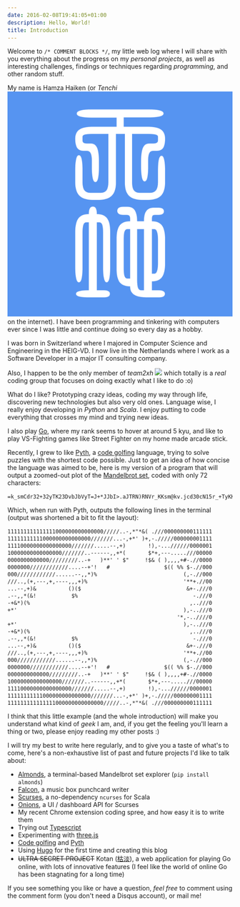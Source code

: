 ```yaml
---
date: 2016-02-08T19:41:05+01:00
description: Hello, World!
title: Introduction
---
```


Welcome to `/* COMMENT BLOCKS */`, my little web log where I will share with you everything about the progress on my *personal projects*, as well as interesting challenges, findings or techniques regarding *programming*, and other random stuff.

My name is Hamza Haiken (or *Tenchi* <img class="inline-image" src="/images/hanko.png" /> on the internet). I have been programming and tinkering with computers ever since I was little and continue doing so every day as a hobby.

I was born in Switzerland where I majored in Computer Science and Engineering in the HEIG-VD. I now live in the Netherlands where I work as a Software Developer in a major IT consulting company.

Also, I happen to be the only member of *team2xh* <img class="inline-image" src="http://team2xh.net/team2xh.png" /> which totally is a *real* coding group that focuses on doing exactly what I like to do :o)

What do I like? Prototyping crazy ideas, coding my way through life, discovering new technologies but also very old ones. Language wise, I really enjoy developing in *Python* and *Scala*. I enjoy putting to code everything that crosses my mind and trying new ideas.

I also play [Go](https://en.wikipedia.org/wiki/Go_%28game%29), where my rank seems to hover at around 5 kyu, and like to play VS-Fighting games like Street Fighter on my home made arcade stick.

Recently, I grew to like [Pyth](https://github.com/isaacg1/pyth), a [code golfing](codegolf.stackexchange.com) language, trying to solve puzzles with the shortest code possible. Just to get an idea of how concise the language was aimed to be, here is my version of a program that will output a zoomed-out plot of the [Mandelbrot set](https://en.wikipedia.org/wiki/Mandelbrot_set), coded with only 72 characters:

```
=k_smCdr32+32yTK23DvbJbVyT=J+*JJbI>.aJTRN)RNVr_KKsm@kv.jcd30cN15r_+TyKK
```

Which, when run with Pyth, outputs the following lines in the terminal (output was shortened a bit to fit the layout):

```
111111111111111000000000000000/////..-,*"*&( .///000000000111111
11111111111000000000000000///////...-,+*' )+,-./////000000001111
11110000000000000000///////.....--,+)       !),-...//////0000001
10000000000000000///////..------,,+*(       $*+,---.....///00000
0000000000000/////////..-+   )**' ' $"     !$& ( ),,,,+#-.//0000
0000000////////////....--+'!   #                 $(( %% $-.//000
000////////////......--,,*)%                           (,-.//000
///..,(+,---,+,----,,,+)%                              '**+.//00
...--,+)&          ()($                                 &+-.///0
.--,,*(&!           $%                                    -.///0
-+&*)(%                                                  ,..///0
+*'                                                    ),-..///0
                                                     '*,-..////0
+*'                                                    ),-..///0
-+&*)(%                                                  ,..///0
.--,,*(&!           $%                                    -.///0
...--,+)&          ()($                                 &+-.///0
///..,(+,---,+,----,,,+)%                              '**+.//00
000////////////......--,,*)%                           (,-.//000
0000000////////////....--+'!   #                 $(( %% $-.//000
0000000000000/////////..-+   )**' ' $"     !$& ( ),,,,+#-.//0000
10000000000000000///////..------,,+*(       $*+,---.....///00000
11110000000000000000///////.....--,+)       !),-...//////0000001
11111111111000000000000000///////...-,+*' )+,-./////000000001111
111111111111111000000000000000/////..-,*"*&( .///000000000111111
```

I think that this little example (and the whole introduction) will make you understand what kind of *geek* I am, and, if you get the feeling you'll learn a thing or two, please enjoy reading my other posts :)

I will try my best to write here regularly, and to give you a taste of what's to come, here's a non-exhaustive list of past and future projects I'd like to talk about:

- [Almonds](https://github.com/Tenchi2xh/Almonds), a terminal-based Mandelbrot set explorer (`pip install almonds`)
- [Falcon](https://github.com/Tenchi2xh/Falcon), a music box punchcard writer
- [Scurses](https://github.com/Tenchi2xh/Scurses#scurses), a no-dependency `ncurses` for Scala
- [Onions](https://github.com/Tenchi2xh/Scurses#onions), a UI / dashboard API for Scurses
- My recent Chrome extension coding spree, and how easy it is to write them
- Trying out [Typescript](http://www.typescriptlang.org/)
- Experimenting with [three.js](http://threejs.org/)
- [Code golfing](codegolf.stackexchange.com) and [Pyth](https://github.com/isaacg1/pyth)
- Using [Hugo](http://gohugo.io/) for the first time and creating this blog
- <s>ULTRA SECRET PROJECT</s> Kotan ([枯淡](http://jisho.org/word/枯淡)), a web application for playing Go online, with lots of innovative features (I feel like the world of online Go has been stagnating for a long time)

If you see something you like or have a question, *feel free* to comment using the comment form (you don't need a Disqus account), or mail me!